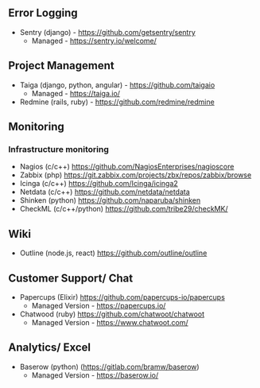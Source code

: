 ## Error Logging
- Sentry (django) - https://github.com/getsentry/sentry
  - Managed - https://sentry.io/welcome/

## Project Management
- Taiga (django, python, angular) - https://github.com/taigaio
  - Managed - https://taiga.io/
- Redmine (rails, ruby) - https://github.com/redmine/redmine

## Monitoring

### Infrastructure monitoring
- Nagios (c/c++) https://github.com/NagiosEnterprises/nagioscore
- Zabbix (php) https://git.zabbix.com/projects/zbx/repos/zabbix/browse
- Icinga (c/c++) https://github.com/Icinga/icinga2
- Netdata (c/c++) https://github.com/netdata/netdata
- Shinken (python) https://github.com/naparuba/shinken
- CheckML (c/c++/python) https://github.com/tribe29/checkMK/

## Wiki
- Outline (node.js, react) https://github.com/outline/outline

## Customer Support/ Chat
- Papercups (Elixir) https://github.com/papercups-io/papercups
  - Managed Version - https://papercups.io/
- Chatwood (ruby) https://github.com/chatwoot/chatwoot
  - Managed Version - https://www.chatwoot.com/

## Analytics/ Excel
- Baserow (python) (https://gitlab.com/bramw/baserow)
  - Managed Version - https://baserow.io/


